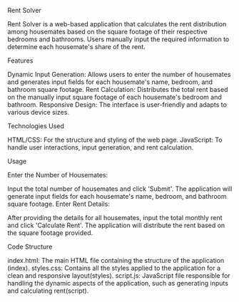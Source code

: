 Rent Solver

Rent Solver is a web-based application that calculates the rent distribution among housemates based on the square footage of their respective bedrooms and bathrooms. Users manually input the required information to determine each housemate's share of the rent.

Features

Dynamic Input Generation: Allows users to enter the number of housemates and generates input fields for each housemate's name, bedroom, and bathroom square footage.
Rent Calculation: Distributes the total rent based on the manually input square footage of each housemate's bedroom and bathroom.
Responsive Design: The interface is user-friendly and adapts to various device sizes.

Technologies Used

HTML/CSS: For the structure and styling of the web page.
JavaScript: To handle user interactions, input generation, and rent calculation.

Usage

Enter the Number of Housemates:

Input the total number of housemates and click 'Submit'. The application will generate input fields for each housemate's name, bedroom, and bathroom square footage.
Enter Rent Details:

After providing the details for all housemates, input the total monthly rent and click 'Calculate Rent'. The application will distribute the rent based on the square footage provided.

Code Structure

index.html: The main HTML file containing the structure of the application​(index)​.
styles.css: Contains all the styles applied to the application for a clean and responsive layout​(styles)​.
script.js: JavaScript file responsible for handling the dynamic aspects of the application, such as generating inputs and calculating rent​(script)​.
